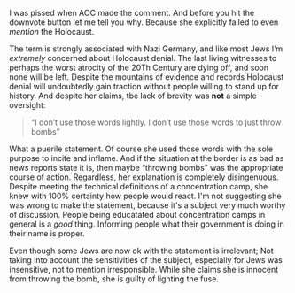 I was pissed when AOC made the comment.  And before you hit the downvote button let me tell you why.  Because she explicitly failed to even *mention* the Holocaust.

The term is strongly associated with Nazi Germany, and like most Jews I’m *extremely* concerned about Holocaust denial.  The last living witnesses to perhaps the worst atrocity of the 20Th Century are dying off, and soon none will be left.  Despite the mountains of evidence and records Holocaust denial will undoubtedly gain traction without people willing to stand up for history.  And despite her claims, tbe lack of brevity was **not** a simple oversight:

> “I don’t use those words lightly. I don’t use those words to just throw bombs”

What a puerile statement.  Of course she used those words with the sole purpose to incite and inflame.  And if the situation at the border is as bad as news reports state it is, then maybe “throwing bombs” was the appropriate course of action. Regardless, her explanation is completely disingenuous.  Despite meeting the technical definitions of a concentration camp, she knew with 100% certainty how people would react. I'm not suggesting she was wrong to make the statement, because it's a subject very much worthy of discussion.  People being educatated about concentration camps in general is a *good* thing.  Informing people what their government is doing in their name is proper.

Even though some Jews are now ok with the statement is irrelevant; Not taking into account the sensitivities of the subject, especially for Jews was insensitive, not to mention irresponsible.  While she claims she is innocent from throwing the bomb, she is guilty of lighting the fuse.
